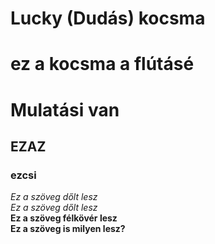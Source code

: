 # Lucky (Dudás) kocsma
# ez a kocsma a flútásé
# Mulatási van
## EZAZ
### ezcsi
_Ez a szöveg dőlt lesz_  
*Ez a szöveg dőlt lesz*  
__Ez a szöveg félkövér lesz__  
**Ez a szöveg is milyen lesz?**  